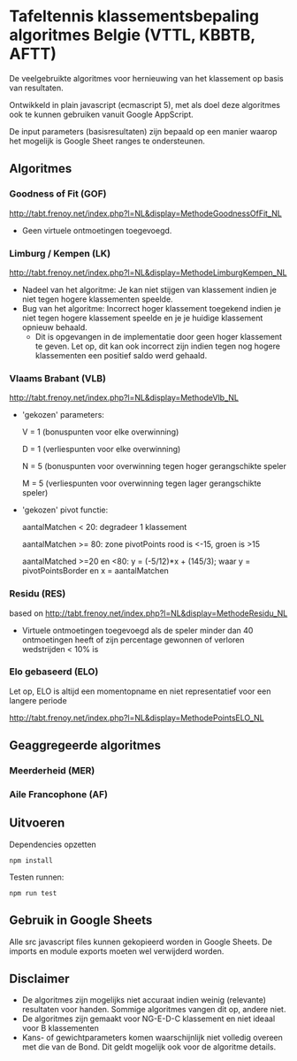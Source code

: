 # Tafeltennis klassementsbepaling algoritmes Belgie (VTTL, KBBTB, AFTT)

De veelgebruikte algoritmes voor hernieuwing van het klassement op basis van resultaten.

Ontwikkeld in plain javascript (ecmascript 5), met als doel deze algoritmes ook te kunnen gebruiken vanuit Google AppScript.

De input parameters (basisresultaten) zijn bepaald op een manier waarop het mogelijk is Google Sheet ranges te ondersteunen.


## Algoritmes

### Goodness of Fit (GOF)

http://tabt.frenoy.net/index.php?l=NL&display=MethodeGoodnessOfFit_NL

- Geen virtuele ontmoetingen toegevoegd.

### Limburg / Kempen (LK)

http://tabt.frenoy.net/index.php?l=NL&display=MethodeLimburgKempen_NL

- Nadeel van het algoritme: Je kan niet stijgen van klassement indien je niet tegen hogere klassementen speelde.
- Bug van het algoritme: Incorrect hoger klassement toegekend indien je niet tegen hogere klassement speelde en je je huidige klassement opnieuw behaald.
    - Dit is opgevangen in de implementatie door geen hoger klassement te geven. Let op, dit kan ook incorrect zijn indien tegen nog hogere klassementen een positief saldo werd gehaald.

### Vlaams Brabant (VLB)

http://tabt.frenoy.net/index.php?l=NL&display=MethodeVlb_NL

- 'gekozen' parameters:

    V = 1 (bonuspunten voor elke overwinning)

    D = 1 (verliespunten voor elke overwinning)

    N = 5 (bonuspunten voor overwinning tegen hoger gerangschikte speler

    M = 5 (verliespunten voor overwinning tegen lager gerangschikte speler)

- 'gekozen' pivot functie:

    aantalMatchen < 20: degradeer 1 klassement

    aantalMatchen >= 80: zone pivotPoints rood is <-15, groen is >15

    aantalMatched >=20 en <80: y = (-5/12)*x + (145/3); waar y = pivotPointsBorder en x = aantalMatchen

### Residu (RES)

based on http://tabt.frenoy.net/index.php?l=NL&display=MethodeResidu_NL

- Virtuele ontmoetingen toegevoegd als de speler minder dan 40 ontmoetingen heeft of zijn percentage gewonnen of verloren wedstrijden < 10% is

### Elo gebaseerd (ELO)

Let op, ELO is altijd een momentopname en niet representatief voor een langere periode

http://tabt.frenoy.net/index.php?l=NL&display=MethodePointsELO_NL


## Geaggregeerde algoritmes

### Meerderheid (MER)

### Aile Francophone (AF)


## Uitvoeren

Dependencies opzetten

    npm install

Testen runnen:

    npm run test

## Gebruik in Google Sheets

Alle src javascript files kunnen gekopieerd worden in Google Sheets. De imports en module exports moeten wel verwijderd worden.

## Disclaimer

- De algoritmes zijn mogelijks niet accuraat indien weinig (relevante) resultaten voor handen. Sommige algoritmes vangen dit op, andere niet.
- De algoritmes zijn gemaakt voor NG-E-D-C klassement en niet ideaal voor B klassementen
- Kans- of gewichtparameters komen waarschijnlijk niet volledig overeen met die van de Bond. Dit geldt mogelijk ook voor de algoritme details.
